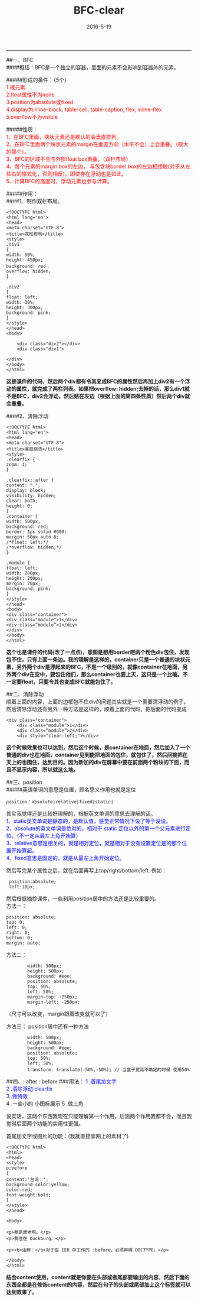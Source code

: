 ﻿---
layout: post
title: BFC-clear
date: 2016-5-19
categories: blog
tags: [CSS]
description: TYT
---
<hr>

##一、BFC<br>
####概括：BFC是一个独立的容器，里面的元素不会影响到容器外的元素。<br>

#####形成的条件：（5个）<br>
<font color="red">1.根元素<br>
2.float属性不为none<br>
3.position为absolute或fixed<br>
4.display为inline-block, table-cell, table-caption, flex, inline-flex<br>
5.overflow不为visible<br></font>

#####性质：<br><font color="red">
1、在BFC里面，块状元素还是默认的会垂直排列。<br>
2、在BFC里面两个块状元素的margin在垂直方向（水平不会）上会重叠。（取大的那个）。<br>
3、BFC的区域不会与外部float box重叠。（双栏布局）<br>
4、每个元素的margin box的左边， 与包含块border box的左边相接触(对于从左往右的格式化，否则相反)。即使存在浮动也是如此。<br>
5、计算BFC的高度时，浮动元素也参与计算。<br></font>

#####作用：<br>
####1、制作双栏布局。


    <!DOCTYPE html>
    <html lang="en">
    <head>
    <meta charset="UTF-8">
    <title>双栏布局</title>
    <style>
    .div1 
    {
    width: 50%;
    height: 450px;
    background: red；
    overflow: hidden;
    }
    
    .div2
    {
    float: left;
    width: 30%;
    height: 300px;
    background: pink;
    }
    </style>
    </head>
    <body>
    
    	<div class="div2"></div>
    	<div class="div1">
    
    </div>
    </body>
    </html>

**这是课件的代码，然后两个div都有令其变成BFC的属性然后再加上div2有一个浮动的属性，就完成了两栏列表。如果把overflow: hidden;去掉的话，那么div1就不是BFC，div2会浮动，然后贴在左边（根据上面的第四条性质）然后两个div就会重叠。**

####2、清除浮动

    <!DOCTYPE html>
    <html lang="en">
    <head>
    <meta charset="UTF-8">
    <title>高度崩溃</title>
    <style>
    .clearfix {
    zoom: 1;
    }
    
    .clearfix::after {
    content: ".";
    display: block;
    visibility: hidden;
    clear: both;
    height: 0;
    }
    .container {
    width: 500px;
    background: red;
    border: 1px solid #000;
    margin: 50px auto 0;
    /*float: left;*/
    /*overflow: hidden;*/
    }
    
    .module {
    float: left;
    width: 200px;
    height: 200px;
    margin: 20px;
    background: pink;
    }
    </style>
    </head>
    <body>
    <div class="container">
    <div class="module">1</div>
    <div class=“module”>2</div>
    </div>
    </body>
    </html>

**这个也是课件的代码(改了一点点)，意图是想用border吧两个粉色div包住，发现包不住，只有上面一条边。我的理解是这样的，container只是一个普通的块状元素，另外两个div是浮起来的BFC，不是一个级别的，就像container在地面，另外两个div在空中，要包住他们，那么container也要上天，这只是一个比喻。不一定要float，只要令其也变成BFC就能包住了。**


##二、清除浮动<br>
顺着上面的内容，上面的边框包不住div的问题其实就是一个需要清浮动的例子。<br>
然后清除浮动还有另外一种方法是这样的，顺着上面的代码，把后面的代码变成

    <div class="container">
    	<div class="module">1</div>
    	<div class=“module”>2</div>
    	<div style="clear:left;"></div>
    
**这个时候效果也可以达到，然后这个时候，是container在地面，然后加入了一个普通的div也在地面，container见到能把地面的包住，就包住了，然后间接把在天上的也围住，达到目的。因为新加的div在屏幕中要在前面两个粉块的下面，而且不显示内容，所以就这么地。**

##三、position<br>
#####英语单词的意思是位置，顾名思义作用也就是定位

    position：absolute|relative|fixed|static|

其实我觉得还是比较好理解的，根据英文单词的意思去理解的话。<br>
<font color="blue">1、static英文单词是静态的，是默认值，感觉正常情况下设了等于没设。<br>
2、absolute的英文单词是绝对的，相对于 static 定位以外的第一个父元素进行定位。（不一定从最左上角开始算）<br>
3、relative意思是相关的，就是相对定位，就是相对于没有设置定位是的那个位置开始算起。<br>
4、fixed意思是固定的，就是从最左上角开始定位。</font>

然后写完某个属性之后，就在后面再写上top/right/bottom/left.
例如：

     position:absolute;
     left:10px;
然后根据摘抄课件，一些利用position居中的方法还是比较重要的。<br>
方法一：
    
    position: absolute;
    top: 0;
    left: 0;
    right: 0;
    bottom: 0;
    margin: auto;

方法二：

            width: 500px;
            height: 500px;
            background: #eee;
            position: absolute;
            top: 50%;
            left: 50%;
            margin-top: -250px;
            margin-left: -250px;
（尺寸可以改变，margin跟着改变就可以了）

方法三：
position居中还有一种方法

            width: 500px;
            height: 500px;
            background: #eee;
            position: absolute;
            top: 50%;
            left: 50%;
            transform: translate(-50%,-50%); // 当盒子宽高不确定的时候 使用50%

##四、::after ::before
###用法：
<font color="blue">1 .首尾加文字<br>
2 .清除浮动 clearfix<br>
3 .做特效<br></font>
4 .一些小的 小图标展示
5 .做三角


说实话，这两个东西我现在只能理解第一个作用，后面两个作用我都不会，而且我觉得后面两个功能的实用性更强。

首尾加文字或图片的功能：(我就直接拿网上的素材了)

    <!DOCTYPE html>
    <html>
    <head>
    <style>
    p:before
    {
    content:"台词：";
    background-color:yellow;
    color:red;
    font-weight:bold;
    }
    </style>
    </head>
    
    <body>
    
    <p>我是唐老鸭。</p>
    <p>我住在 Duckburg。</p>
    
    <p><b>注释：</b>对于在 IE8 中工作的 :before，必须声明 DOCTYPE。</p>
    
    </body>
    </html>

**结合content使用，content就是你要在头部或者尾部要输出的内容，然后下面的东西全都是在修饰content的内容，然后在句子的头部或尾部加上这个标签就可以达到效果了。**